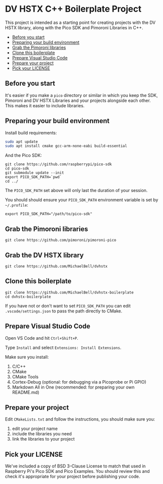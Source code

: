# DV HSTX C++ Boilerplate Project <!-- omit in toc -->

This project is intended as a starting point for creating projects with the DV HSTX library, along with the Pico SDK and Pimoroni Libraries in C++.

- [Before you start](#before-you-start)
- [Preparing your build environment](#preparing-your-build-environment)
- [Grab the Pimoroni libraries](#grab-the-pimoroni-libraries)
- [Clone this boilerplate](#clone-this-boilerplate)
- [Prepare Visual Studio Code](#prepare-visual-studio-code)
- [Prepare your project](#prepare-your-project)
- [Pick your LICENSE](#pick-your-license)

## Before you start

It's easier if you make a `pico` directory or similar in which you keep the SDK, Pimoroni and DV HSTX Libraries and your projects alongside each other. This makes it easier to include libraries.

## Preparing your build environment

Install build requirements:

```bash
sudo apt update
sudo apt install cmake gcc-arm-none-eabi build-essential
```

And the Pico SDK:

```
git clone https://github.com/raspberrypi/pico-sdk
cd pico-sdk
git submodule update --init
export PICO_SDK_PATH=`pwd`
cd ../
```

The `PICO_SDK_PATH` set above will only last the duration of your session.

You should should ensure your `PICO_SDK_PATH` environment variable is set by `~/.profile`:

```
export PICO_SDK_PATH="/path/to/pico-sdk"
```

## Grab the Pimoroni libraries

```
git clone https://github.com/pimoroni/pimoroni-pico
```

## Grab the DV HSTX library

```
git clone https://github.com/MichaelBell/dvhstx
```

## Clone this boilerplate

```
git clone https://github.com/MichaelBell/dvhstx-boilerplate
cd dvhstx-boilerplate
```

If you have not or don't want to set `PICO_SDK_PATH` you can edit `.vscode/settings.json` to pass the path directly to CMake.

## Prepare Visual Studio Code

Open VS Code and hit `Ctrl+Shift+P`.

Type `Install` and select `Extensions: Install Extensions`.

Make sure you install:

1. C/C++
2. CMake
3. CMake Tools
4. Cortex-Debug (optional: for debugging via a Picoprobe or Pi GPIO)
5. Markdown All in One (recommended: for preparing your own README.md)

## Prepare your project

Edit `CMakeLists.txt` and follow the instructions, you should make sure you:

1. edit your project name
2. include the libraries you need
2. link the libraries to your project

## Pick your LICENSE

We've included a copy of BSD 3-Clause License to match that used in Raspberry Pi's Pico SDK and Pico Examples. You should review this and check it's appropriate for your project before publishing your code.
